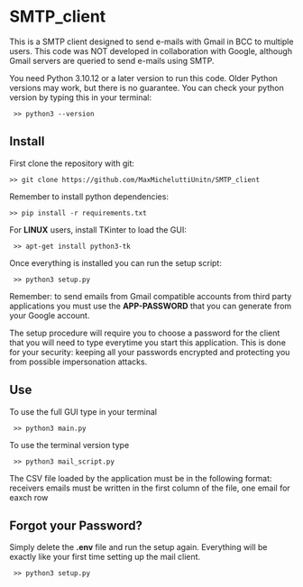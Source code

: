 # SMTP_client

This is a SMTP client designed to send e-mails with Gmail in BCC to multiple users. This code was NOT developed in collaboration with Google, although Gmail servers are queried to send e-mails using SMTP.

You need Python 3.10.12 or a later version to run this code. Older Python versions may work, but there is no guarantee. You can check your python version by typing this in your terminal:

```
 >> python3 --version
 ```

## Install

First clone the repository with git:

```
>> git clone https://github.com/MaxMicheluttiUnitn/SMTP_client  
```   

Remember to install python dependencies:

``` 
>> pip install -r requirements.txt 
```

For **LINUX** users, install TKinter to load the GUI:

```
 >> apt-get install python3-tk  
 ```

Once everything is installed you can run the setup script:

```
 >> python3 setup.py 
 ```

Remember: to send emails from Gmail compatible accounts from third party applications you must use the **APP-PASSWORD** that you can generate from your Google account.

The setup procedure will require you to choose a password for the client that you will need to type everytime you start this application. This is done for your security: keeping all your passwords encrypted and protecting you from possible impersonation attacks.

## Use

To use the full GUI type in your terminal

```
 >> python3 main.py
 ```

To use the terminal version type

```
 >> python3 mail_script.py
 ```

The CSV file loaded by the application must be in the following format: receivers emails must be written in the first column of the file, one email for eaxch row

## Forgot your Password?

Simply delete the **.env** file and run the setup again. Everything will be exactly like your first time setting up the mail client.

```
 >> python3 setup.py 
 ```